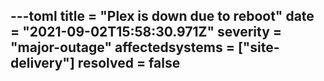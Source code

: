 ---toml
title = "Plex is down due to reboot"
date = "2021-09-02T15:58:30.971Z"
severity = "major-outage"
affectedsystems = ["site-delivery"]
resolved = false
---


<!--- language code: en -->

